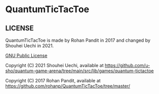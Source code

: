 # QuantumTicTacToe

## LICENSE

QuantumTicTacToe is made by Rohan Pandit in 2017 and changed by Shouhei Uechi in 2021.

[GNU Public License](./LICENSE)

Copyright (C) 2021 Shouhei Uechi, available at <https://github.com/u-sho/quantum-game-arena/tree/main/src/lib/games/quantum-tictactoe>

Copyright (C) 2017 Rohan Pandit, available at <https://github.com/rohanp/QuantumTicTacToe/tree/master/>